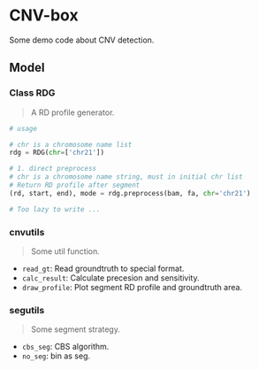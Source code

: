 # CNV-box
Some demo code about CNV detection.


## Model

### Class RDG

> A RD profile generator.

```python
# usage

# chr is a chromosome name list
rdg = RDG(chr=['chr21'])

# 1. direct preprocess
# chr is a chromosome name string, must in initial chr list
# Return RD profile after segment
(rd, start, end), mode = rdg.preprocess(bam, fa, chr='chr21')

# Too lazy to write ...
```

### cnvutils

> Some util function.

+ `read_gt`: Read groundtruth to special format.
+ `calc_result`: Calculate precesion and sensitivity.
+ `draw_profile`: Plot segment RD profile and groundtruth area.

### segutils

> Some segment strategy.

+ `cbs_seg`: CBS algorithm.
+ `no_seg`: bin as seg.